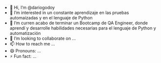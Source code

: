 - 👋 Hi, I’m @dariogodoy
- 👀 I’m interested in un constante aprendizaje en las pruebas automaizadas y en el lenguaje de Python
- 🌱 I’m curren acabo de terminar un Bootcamp de QA Engineer, donde aprendí y desarrolle habilidades necesarias para el lenguaje de Python y automatización
- 💞️ I’m looking to collaborate on ...
- 📫 How to reach me ...
- 😄 Pronouns: ...
- ⚡ Fun fact: ...

<!---
dariogodoy/dariogodoy is a ✨ special ✨ repository because its `README.md` (this file) appears on your GitHub profile.
You can click the Preview link to take a look at your changes.
--->
